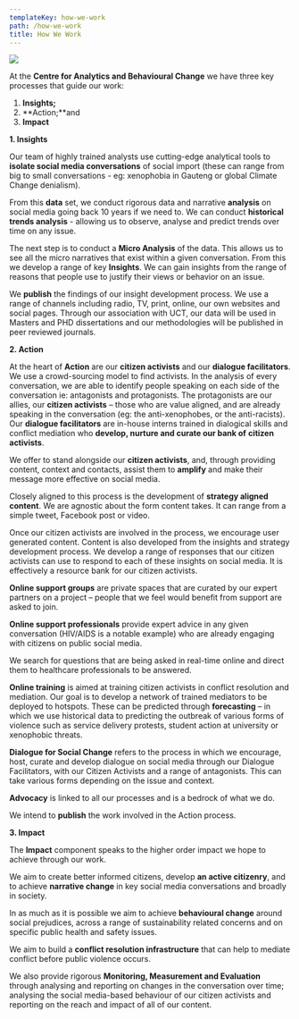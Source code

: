```yaml
---
templateKey: how-we-work
path: /how-we-work
title: How We Work
---
```

![](/img/diagram-demo.svg)



At the **Centre for Analytics and Behavioural Change** we have three key processes that guide our work:

1. **Insights;**
2. **Action;**and
3. **Impact**



**1. Insights**

Our team of highly trained analysts use cutting-edge analytical tools to **isolate social media conversations** of social import (these can range from big to small conversations - eg: xenophobia in Gauteng or global Climate Change denialism).

From this **data** set, we conduct rigorous data and narrative **analysis** on social media going back 10 years if we need to. We can conduct **historical trends analysis** - allowing us to observe, analyse and predict trends over time on any issue. 

The next step is to conduct a **Micro Analysis** of the data. This allows us to see all the micro narratives that exist within a given conversation. From this we develop a range of key **Insights**. We can gain insights from the range of reasons that people use to justify their views or behavior on an issue.

We **publish** the findings of our insight development process. We use a range of channels including radio, TV, print, online, our own websites and social pages. Through our association with UCT, our data will be used in Masters and PHD dissertations and our methodologies will be published in peer reviewed journals.



**2. Action**

At the heart of **Action** are our **citizen activists** and our **dialogue facilitators**. We use a crowd-sourcing model to find activists. In the analysis of every conversation, we are able to identify people speaking on each side of the conversation ie: antagonists and protagonists. The protagonists are our allies, our **citizen activists** – those who are value aligned, and are already speaking in the conversation (eg: the anti-xenophobes, or the anti-racists). Our **dialogue facilitators** are in-house interns trained in dialogical skills and conflict mediation who **develop, nurture and curate our bank of** **citizen activists**.

We offer to stand alongside our **citizen activists**, and, through providing content, context and contacts, assist them to **amplify** and make their message more effective on social media.

Closely aligned to this process is the development of **strategy aligned content**. We are agnostic about the form content takes. It can range from a simple tweet, Facebook post or video.

Once our citizen activists are involved in the process, we encourage user generated content. Content is also developed from the insights and strategy development process. We develop a range of responses that our citizen activists can use to respond to each of these insights on social media. It is effectively a resource bank for our citizen activists.

**Online support groups** are private spaces that are curated by our expert partners on a project – people that we feel would benefit from support are asked to join.

**Online support professionals** provide expert advice in any given conversation (HIV/AIDS is a notable example) who are already engaging with citizens on public social media.

We search for questions that are being asked in real-time online and direct them to healthcare professionals to be answered.

**Online training** is aimed at training citizen activists in conflict resolution and mediation. Our goal is to develop a network of trained mediators to be deployed to hotspots. These can be predicted through **forecasting** – in which we use historical data to predicting the outbreak of various forms of violence such as service delivery protests, student action at university or xenophobic threats.

**Dialogue for Social Change** refers to the process in which we encourage, host, curate and develop dialogue on social media through our Dialogue Facilitators, with our Citizen Activists and a range of antagonists. This can take various forms depending on the issue and context.

**Advocacy** is linked to all our processes and is a bedrock of what we do.

We intend to **publish** the work involved in the Action process.



**3. Impact**

The **Impact** component speaks to the higher order impact we hope to achieve through our work.

We aim to create better informed citizens, develop **an active citizenry**, and to achieve **narrative change** in key social media conversations and broadly in society.

In as much as it is possible we aim to achieve **behavioural change** around social prejudices, across a range of sustainability related concerns and on specific public health and safety issues.

We aim to build a **conflict resolution infrastructure** that can help to mediate conflict before public violence occurs.

We also provide rigorous **Monitoring, Measurement and Evaluation** through analysing and reporting on changes in the conversation over time; analysing the social media-based behaviour of our citizen activists and reporting on the reach and impact of all of our content.